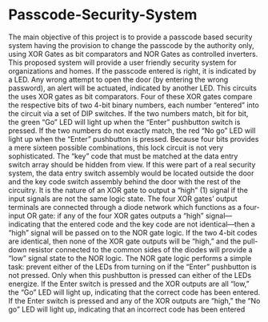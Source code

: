 # Passcode-Security-System

The main objective of this project is to provide a passcode based security system having the
provision to change the passcode by the authority only, using XOR Gates as bit comparators
and NOR Gates as controlled inverters. This proposed system will provide a user friendly
security system for organizations and homes. If the passcode entered is right, it is indicated
by a LED. Any wrong attempt to open the door (by entering the wrong password), an alert
will be actuated, indicated by another LED.
This circuits the uses XOR gates as bit comparators. Four of these XOR gates compare the
respective bits of two 4-bit binary numbers, each number “entered” into the circuit via a set
of DIP switches. If the two numbers match, bit for bit, the green “Go” LED will light up
when the “Enter” pushbutton switch is pressed. If the two numbers do not exactly match, the
red “No go” LED will light up when the “Enter” pushbutton is pressed. Because four bits
provides a mere sixteen possible combinations, this lock circuit is not very sophisticated. The
“key” code that must be matched at the data entry switch array should be hidden from view.
If this were part of a real security system, the data entry switch assembly would be
located outside the door and the key code switch assembly behind the door with the rest of
the circuitry.
It is the nature of an XOR gate to output a “high” (1) signal if the input signals are not the
same logic state. The four XOR gates’ output terminals are connected through a diode
network which functions as a four-input OR gate: if any of the four XOR gates outputs a
“high” signal—indicating that the entered code and the key code are not identical—then a
“high” signal will be passed on to the NOR gate logic. If the two 4-bit codes are identical,
then none of the XOR gate outputs will be “high,” and the pull-down resistor connected to
the common sides of the diodes will provide a “low” signal state to the NOR logic. The NOR
gate logic performs a simple task: prevent either of the LEDs from turning on if the “Enter”
pushbutton is not pressed. Only when this pushbutton is pressed can either of the LEDs
energize. If the Enter switch is pressed and the XOR outputs are all “low,” the “Go” LED
will light up, indicating that the correct code has been entered. If the Enter switch is pressed
and any of the XOR outputs are “high,” the “No go” LED will light up, indicating that an
incorrect code has been entered
